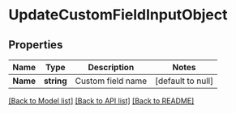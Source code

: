 # UpdateCustomFieldInputObject

## Properties
Name | Type | Description | Notes
------------ | ------------- | ------------- | -------------
**Name** | **string** | Custom field name | [default to null]

[[Back to Model list]](../README.md#documentation-for-models) [[Back to API list]](../README.md#documentation-for-api-endpoints) [[Back to README]](../README.md)


